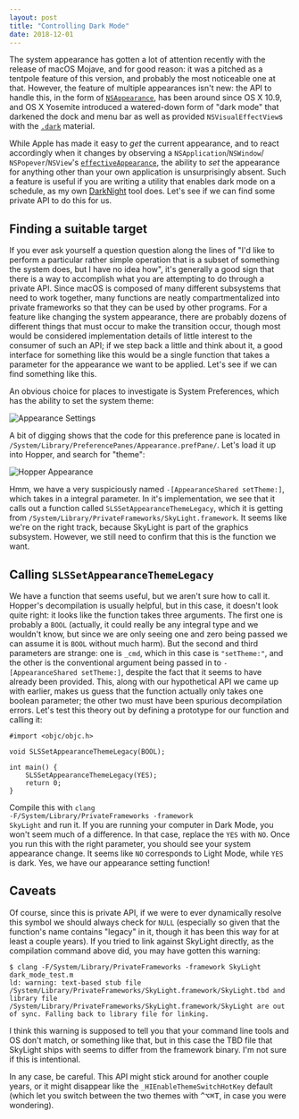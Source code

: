 ```yaml
---
layout: post
title: "Controlling Dark Mode"
date: 2018-12-01
---
```


The system appearance has gotten a lot of attention recently with the release of macOS Mojave, and for good reason: it was a pitched as a tentpole feature of this version, and probably the most noticeable one at that. However, the feature of multiple appearances isn't new: the API to handle this, in the form of [`NSAppearance`](https://developer.apple.com/documentation/appkit/nsappearance), has been around since OS X 10.9, and OS X Yosemite introduced a watered-down form of "dark mode" that darkened the dock and menu bar as well as provided `NSVisualEffectView`s with the [`.dark`](https://developer.apple.com/documentation/appkit/nsvisualeffectview/material/dark) material.

While Apple has made it easy to *get* the current appearance, and to react accordingly when it changes by observing a `NSApplication`/<wbr>`NSWindow`/<wbr>`NSPopever`/<wbr>`NSView`'s [`effectiveAppearance`](https://developer.apple.com/documentation/appkit/nsappearancecustomization/1535147-effectiveappearance), the ability to *set* the appearance for anything other than your own application is unsurprisingly absent. Such a feature is useful if you are writing a utility that enables dark mode on a schedule, as my own [DarkNight](https://github.com/saagarjha/DarkNight) tool does. Let's see if we can find some private API to do this for us.

## Finding a suitable target
If you ever ask yourself a question question along the lines of "I'd like to perform a particular rather simple operation that is a subset of something the system does, but I have no idea how", it's generally a good sign that there is a way to accomplish what you are attempting to do through a private API. Since macOS is composed of many different subsystems that need to work together, many functions are neatly compartmentalized into private frameworks so that they can be used by other programs. For a feature like changing the system appearance, there are probably dozens of different things that must occur to make the transition occur, though most would be considered implementation details of little interest to the consumer of such an API; if we step back a little and think about it, a good  interface for something like this would be a single function that takes a parameter for the appearance we want to be applied. Let's see if we can find something like this.

An obvious choice for places to investigate is System Preferences, which has the ability to set the system theme:

![Appearance Settings](AppearanceSettings.png)

A bit of digging shows that the code for this preference pane is located in <code>/System/<wbr>Library/<wbr>PreferencePanes/<wbr>Appearance.prefPane/</code>. Let's load it up into Hopper, and search for "theme":

![Hopper Appearance](HopperAppearance.png)

Hmm, we have a very suspiciously named `-[AppearanceShared setTheme:]`, which takes in a integral parameter. In it's implementation, we see that it calls out a function called `SLSSetAppearanceThemeLegacy`, which it is getting from <code>/System/<wbr>Library/<wbr>PrivateFrameworks/<wbr>SkyLight.framework</code>. It seems like we're on the right track, because SkyLight is part of the graphics subsystem. However, we still need to confirm that this is the function we want.

## Calling `SLSSetAppearanceThemeLegacy`

We have a function that seems useful, but we aren't sure how to call it. Hopper's decompilation is usually helpful, but in this case, it doesn't look quite right: it looks like the function takes three arguments. The first one is probably a `BOOL` (actually, it could really be any integral type and we wouldn't know, but since we are only seeing one and zero being passed we can assume it is `BOOL` without much harm). But the second and third parameters are strange: one is `_cmd`, which in this case is `"setTheme:"`, and the other is the conventional argument being passed in to `-[AppearanceShared setTheme:]`, despite the fact that it seems to have already been provided. This, along with our hypothetical API we came up with earlier, makes us guess that the function actually only takes one boolean parameter; the other two must have been spurious decompilation errors. Let's test this theory out by defining a prototype for our function and calling it:

```objc
#import <objc/objc.h>

void SLSSetAppearanceThemeLegacy(BOOL);

int main() {
	SLSSetAppearanceThemeLegacy(YES);
	return 0;
}
```

Compile this with <code>clang -F/<wbr>System/<wbr>Library/<wbr>PrivateFrameworks -framework SkyLight</code> and run it. If you are running your computer in Dark Mode, you won't seem much of a difference. In that case, replace the `YES` with `NO`. Once you run this with the right parameter, you should see your system appearance change. It seems like `NO` corresponds to Light Mode, while `YES` is dark. Yes, we have our appearance setting function!

## Caveats
Of course, since this is private API, if we were to ever dynamically resolve this symbol we should always check for `NULL` (especially so given that the function's name contains "legacy" in it, though it has been this way for at least a couple years). If you tried to link against SkyLight directly, as the compilation command above did, you may have gotten this warning:

```shell
$ clang -F/System/Library/PrivateFrameworks -framework SkyLight dark_mode_test.m
ld: warning: text-based stub file /System/Library/PrivateFrameworks/SkyLight.framework/SkyLight.tbd and library file /System/Library/PrivateFrameworks/SkyLight.framework/SkyLight are out of sync. Falling back to library file for linking.
```

I think this warning is supposed to tell you that your command line tools and OS don't match, or something like that, but in this case the TBD file that SkyLight ships with seems to differ from the framework binary. I'm not sure if this is intentional.

In any case, be careful. This API might stick around for another couple years, or it might disappear like the `_HIEnableThemeSwitchHotKey` default (which let you switch between the two themes with <kbd>^⌥⌘T</kbd>, in case you were wondering).
